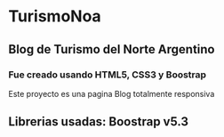 # TurismoNoa
## Blog de Turismo del Norte Argentino
### Fue creado usando HTML5, CSS3 y Boostrap

Este proyecto es una pagina Blog totalmente responsiva

## Librerias usadas: Boostrap v5.3
